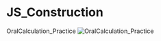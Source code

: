 # JS_Construction
OralCalculation_Practice
![OralCalculation_Practice](https://github.com/TieniChuh/JS_Construction/tree/master/OralCalculation_Practice/2018-09-30_155124.png)
